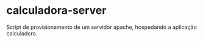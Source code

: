 # calculadora-server
Script de provisionamento de um servidor apache, hospedando a aplicação calculadora.
